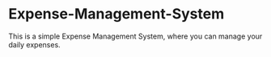 # Expense-Management-System
This is a simple Expense Management System, where you can manage your daily expenses.
